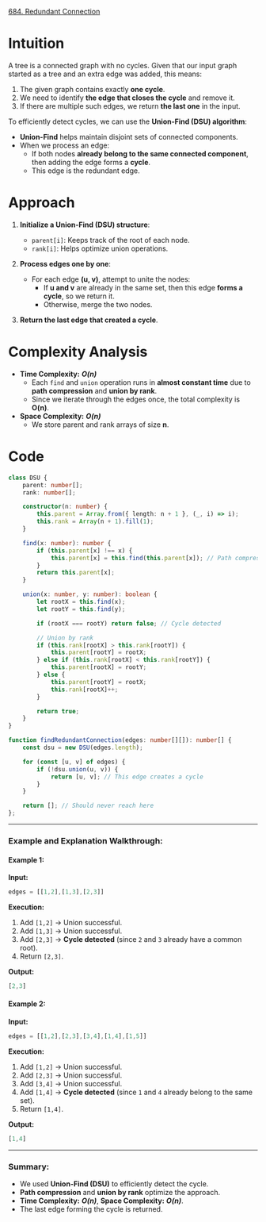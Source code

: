 [684. Redundant Connection](https://leetcode.com/problems/redundant-connection/)

# Intuition

A tree is a connected graph with no cycles. Given that our input graph started as a tree and an extra edge was added, this means:
1. The given graph contains exactly **one cycle**.
2. We need to identify **the edge that closes the cycle** and remove it.
3. If there are multiple such edges, we return **the last one** in the input.

To efficiently detect cycles, we can use the **Union-Find (DSU) algorithm**:
- **Union-Find** helps maintain disjoint sets of connected components.
- When we process an edge:
    - If both nodes **already belong to the same connected component**, then adding the edge forms a **cycle**.
    - This edge is the redundant edge.

# Approach

1. **Initialize a Union-Find (DSU) structure**:
    - `parent[i]`: Keeps track of the root of each node.
    - `rank[i]`: Helps optimize union operations.
	
2. **Process edges one by one**:    
    - For each edge **(u, v)**, attempt to unite the nodes:
        - If **u and v** are already in the same set, then this edge **forms a cycle**, so we return it.
        - Otherwise, merge the two nodes.
		
3. **Return the last edge that created a cycle**.
    

# Complexity Analysis

- **Time Complexity:** ***O(n)***
    - Each `find` and `union` operation runs in **almost constant time** due to **path compression** and **union by rank**.
    - Since we iterate through the edges once, the total complexity is **O(n)**.
- **Space Complexity:** ***O(n)***
    - We store parent and rank arrays of size **n**.

# Code

```typescript
class DSU {
    parent: number[];
    rank: number[];

    constructor(n: number) {
        this.parent = Array.from({ length: n + 1 }, (_, i) => i);
        this.rank = Array(n + 1).fill(1);
    }

    find(x: number): number {
        if (this.parent[x] !== x) {
            this.parent[x] = this.find(this.parent[x]); // Path compression
        }
        return this.parent[x];
    }

    union(x: number, y: number): boolean {
        let rootX = this.find(x);
        let rootY = this.find(y);

        if (rootX === rootY) return false; // Cycle detected

        // Union by rank
        if (this.rank[rootX] > this.rank[rootY]) {
            this.parent[rootY] = rootX;
        } else if (this.rank[rootX] < this.rank[rootY]) {
            this.parent[rootX] = rootY;
        } else {
            this.parent[rootY] = rootX;
            this.rank[rootX]++;
        }

        return true;
    }
}

function findRedundantConnection(edges: number[][]): number[] {
    const dsu = new DSU(edges.length);

    for (const [u, v] of edges) {
        if (!dsu.union(u, v)) {
            return [u, v]; // This edge creates a cycle
        }
    }

    return []; // Should never reach here
};

```

---

### **Example and Explanation Walkthrough:**

#### **Example 1:**

**Input:**

```typescript
edges = [[1,2],[1,3],[2,3]]
```

**Execution:**

1. Add `[1,2]` → Union successful.
2. Add `[1,3]` → Union successful.
3. Add `[2,3]` → **Cycle detected** (since `2` and `3` already have a common root).
4. Return `[2,3]`.

**Output:**

```typescript
[2,3]
```

#### **Example 2:**

**Input:**

```typescript
edges = [[1,2],[2,3],[3,4],[1,4],[1,5]]
```

**Execution:**

1. Add `[1,2]` → Union successful.
2. Add `[2,3]` → Union successful.
3. Add `[3,4]` → Union successful.
4. Add `[1,4]` → **Cycle detected** (since `1` and `4` already belong to the same set).
5. Return `[1,4]`.

**Output:**

```typescript
[1,4]
```

---

### **Summary:**

- We used **Union-Find (DSU)** to efficiently detect the cycle.
- **Path compression** and **union by rank** optimize the approach.
- **Time Complexity:** ***O(n)***, **Space Complexity:** ***O(n)***.
- The last edge forming the cycle is returned. 